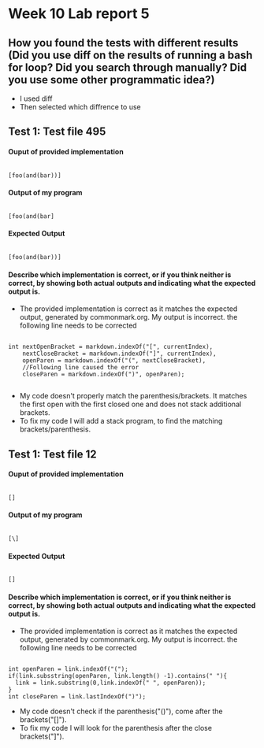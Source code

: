 # Week 10 Lab report 5

## How you found the tests with different results (Did you use diff on the results of running a bash for loop? Did you search through manually? Did you use some other programmatic idea?)
- I used diff
- Then selected which diffrence to use

## Test 1: Test file 495
#### Ouput of provided implementation
```

[foo(and(bar))]

```

#### Output of my program

```

[foo(and(bar]

```

#### Expected Output

```

[foo(and(bar))]

```


#### Describe which implementation is correct, or if you think neither is correct, by showing both actual outputs and indicating what the expected output is.
- The provided implementation is correct as it matches the expected output, generated by commonmark.org. My output is incorrect. the following line needs to be corrected 

```

int nextOpenBracket = markdown.indexOf("[", currentIndex),
    nextCloseBracket = markdown.indexOf("]", currentIndex),
    openParen = markdown.indexOf("(", nextCloseBracket),
    //Following line caused the error
    closeParen = markdown.indexOf(")", openParen);
    

```

- My code doesn't properly match the parenthesis/brackets. It matches the first open with the first closed one and does not stack additional brackets.
- To fix my code I will add a stack program, to find the matching brackets/parenthesis.

## Test 1: Test file 12
#### Ouput of provided implementation
```

[]

```

#### Output of my program

```

[\]

```

#### Expected Output

```

[]

```

#### Describe which implementation is correct, or if you think neither is correct, by showing both actual outputs and indicating what the expected output is.
- The provided implementation is correct as it matches the expected output, generated by commonmark.org. My output is incorrect. the following line needs to be corrected 

```

int openParen = link.indexOf("(");
if(link.subsstring(openParen, link.length() -1).contains(" "){
  link = link.substring(0,link.indexOf(" ", openParen));
}
int closeParen = link.lastIndexOf(")");

```
- My code doesn't check if the parenthesis("()"), come after the brackets("[]").
- To fix my code I will look for the parenthesis after the close brackets("]").



